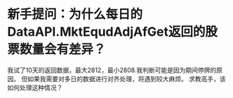 # 新手提问：为什么每日的DataAPI.MktEqudAdjAfGet返回的股票数量会有差异？

我试了10天的返回数据，最大2812，最小2808.我判断可能是因为期间停牌的原因。
但如果我需要对多日的数据进行对齐处理，将遇到较大麻烦。
求教高手，该如何处理这种情况？